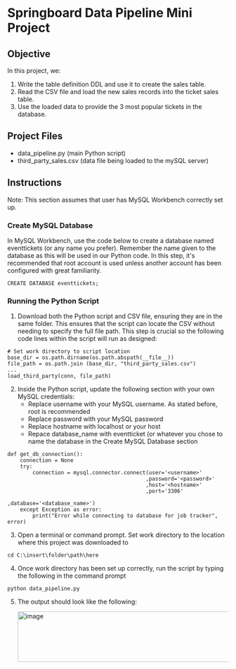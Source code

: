 # Springboard Data Pipeline Mini Project
## Objective
In this project, we:
1. Write the table definition DDL and use it to create the sales table.
2. Read the CSV file and load the new sales records into the ticket sales table.
3. Use the loaded data to provide the 3 most popular tickets in the database.

## Project Files
- data_pipeline.py (main Python script)
- third_party_sales.csv (data file being loaded to the mySQL server)

## Instructions
Note: This section assumes that user has MySQL Workbench correctly set up.

### Create MySQL Database
In MySQL Workbench, use the code below to create a database named eventtickets (or any name you prefer). Remember the name given to the database as this will be used in our Python code.
In this step, it's recommended that root account is used unless another account has been configured with great familiarity.
```
CREATE DATABASE eventtickets;
```

### Running the Python Script
1. Download both the Python script and CSV file, ensuring they are in the same folder. This ensures that the script can locate the CSV without needing to specify the full file path. This step is crucial so the following code lines within the script will run as designed:
```
# Set work directory to script location
base_dir = os.path.dirname(os.path.abspath(__file__))
file_path = os.path.join (base_dir, "third_party_sales.csv")
...
load_third_party(conn, file_path)
```
2. Inside the Python script, update the following section with your own MySQL credentials:
   - Replace username with your MySQL username. As stated before, root is recommended
   - Replace password with your MySQL password
   - Replace hostname with localhost or your host
   - Repace database_name with eventticket (or whatever you chose to name the database in the Create MySQL Database section
```
def get_db_connection():
    connection = None
    try:
        connection = mysql.connector.connect(user='<username>'
                                            ,password='<password>'
                                            ,host='<hostname>'
                                            ,port='3306'
                                            ,database='<database_name>')
    except Exception as error:
        print("Error while connecting to database for job tracker", error)
```
3. Open a terminal or command prompt. Set work directory to the location where this project was downloaded to
```
cd C:\insert\folder\path\here
```
4. Once work directory has been set up correctly, run the script by typing the following in the command prompt
```
python data_pipeline.py
```
5. The output should look like the following:
   
   <img width="588" height="115" alt="image" src="https://github.com/user-attachments/assets/9eee359a-b202-4656-aaf3-2032d16cfa6b" />

   
